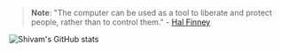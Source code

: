 > **Note**: "The computer can be used as a tool to liberate and protect people, rather than to control them." - [Hal Finney](https://fennetic.net/irc/finney.org/~hal/home.html)

![Shivam's GitHub stats](https://github-readme-stats.vercel.app/api?username=shivampow&show_icons=true&theme=tokyonight)
